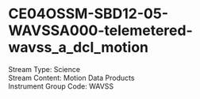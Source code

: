 # CE04OSSM-SBD12-05-WAVSSA000-telemetered-wavss_a_dcl_motion

Stream Type: Science<br>
Stream Content: Motion Data Products<br>
Instrument Group Code: WAVSS<br>
